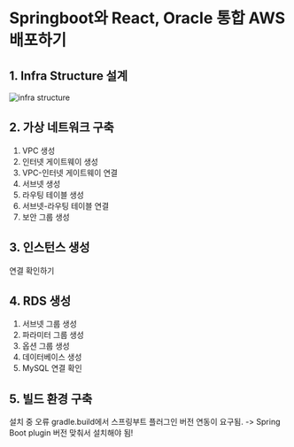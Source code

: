 # Springboot와 React, Oracle 통합 AWS 배포하기
## 1. Infra Structure 설계 <br>
![infra structure](https://github.com/leejinsol234/today_mohani/assets/140874690/0171c811-3e3c-4a84-ba41-e62d4b2c0fb9)
<br>
## 2. 가상 네트워크 구축<br>
1) VPC 생성
2) 인터넷 게이트웨이 생성
3) VPC-인터넷 게이트웨이 연결
4) 서브넷 생성
5) 라우팅 테이블 생성
6) 서브넷-라우팅 테이블 연결
7) 보안 그룹 생성
## 3. 인스턴스 생성<br>
연결 확인하기
## 4. RDS 생성<br>
1) 서브넷 그룹 생성
2) 파라미터 그룹 생성
3) 옵션 그룹 생성
4) 데이터베이스 생성
5) MySQL 연결 확인
## 5. 빌드 환경 구축
설치 중 오류
gradle.build에서 스프링부트 플러그인 버전 연동이 요구됨.
-> Spring Boot plugin 버전 맞춰서 설치해야 됨!